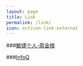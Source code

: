 ```yaml
---
layout: page
title: Link
permalink: /link/
icon: octicon-link-external
---
```


###[敏捷个人-周金根](http://www.cnblogs.com/zhoujg/tag/%E6%95%8F%E6%8D%B7%E4%B8%AA%E4%BA%BA/)

###[InfoQ](http://www.infoq.com/cn/)